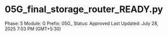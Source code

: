 # 05G_final_storage_router_READY.py

Phase: 5
Module: G
Prefix: 05G_
Status: Approved
Last Updated: July 28, 2025 7:03 PM (GMT+5:30)
